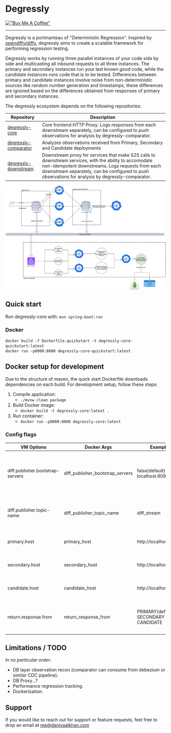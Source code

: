 # Degressly

[!["Buy Me A Coffee"](https://www.buymeacoffee.com/assets/img/custom_images/orange_img.png)](https://www.buymeacoffee.com/daniyaalk)

---

Degressly is a portmanteau of "Deterministic Regression". Inspired by [opendiffy/diffy](https://github.com/opendiffy/diffy), degressly aims to create a scalable framework for performing regression testing.

Degressly works by running three parallel instances of your code side by side and multicasting all inbound requests to all three instances. The primary and secondary instances run your last known good code, while the candidate instances runs code that is to be tested.
Differences between primary and candidate instances involve noise from non-deterministic sources like random number generation and timestamps, these differences are ignored based on the differences obtained from responses of primary and secondary instances.

The degressly ecosystem depends on the following repositories:

| Repository               | Description                                                                                                                                                                                                                                                      |
|--------------------------|------------------------------------------------------------------------------------------------------------------------------------------------------------------------------------------------------------------------------------------------------------------|
| [degressly-core](https://github.com/degressly/degressly-core)       | Core frontend HTTP Proxy. Logs responses from each downstream separately, can be configured to push observations for analysis by degressly-comparator.                                                                                                           |
| [degressly-comparator](https://github.com/degressly/degressly-comparator) | Analyzes observations received from Primary, Secondary and Candidate deployments                                                                                                                                                                                 |
| [degressly-downstream](https://github.com/degressly/degressly-downstream) | Downstream proxy for services that make S2S calls to downstream services, with the ability to accomodate non-idempotent downstreams. Logs requests from each downstream separately, can be configured to push observations for analysis by degressly-comparator. |


![Degressly architecture](images/Degressly.png)

## Quick start

Run degressly-core with:
```mvn spring-boot:run```

### Docker

```
docker build -f Dockerfile.quickstart -t degressly-core-quickstart:latest
docker run -p8000:8000 degressly-core-quickstart:latest
```

## Docker setup for development
Due to the structure of maven, the quick start Dockerfile downloads dependencies on each build. For development setup, follow these steps:
1. Compile application:
   * `./mvnw clean package`
2. Build Docker image:
   * `docker build -t degressly-core:latest .  `
3. Run container:
    * `docker run -p8000:8000 degressly-core:latest `

### Config flags

| VM Options                       | Docker Args                      | Example                                                      | Description                                                                  |
|----------------------------------|----------------------------------|--------------------------------------------------------------|------------------------------------------------------------------------------|
| diff.publisher.bootstrap-servers | diff_publisher_bootstrap_servers | false(default)                             \| localhost:9092 | Address of kafka bootstrap servers for integration with degressly-comparator |
| diff.publisher.topic-name        | diff_publisher_topic_name        | diff_stream                                                  | Kafka topic name for integration with degressly-comparator                   |
| primary.host                     | primary_host                     | http://localhost:9000                                        | Forwarding address of primary instance                                       |
| secondary.host                   | secondary_host                   | http://localhost:9001                                        | Forwarding address of secondary instance                                     |
| candidate.host                   | candidate_host                   | http://localhost:9002                                        | Forwarding address of candidate instance                                     |
| return.response.from             | return_response_from             | PRIMARY(default) \| SECONDARY \| CANDIDATE                   | Which instance's response is to be returned to the user.                     |

## Limitations / TODO
_In no particular order:_
* DB layer observation recon (comparator can consume from debezium or similar CDC pipeline).
* DB Proxy...?
* Performance regression tracking.
* Dockerization.

## Support

If you would like to reach out for support or feature requests, feel free to drop an email at [me@daniyaalkhan.com](mailto:me@daniyaalkhan.com)

